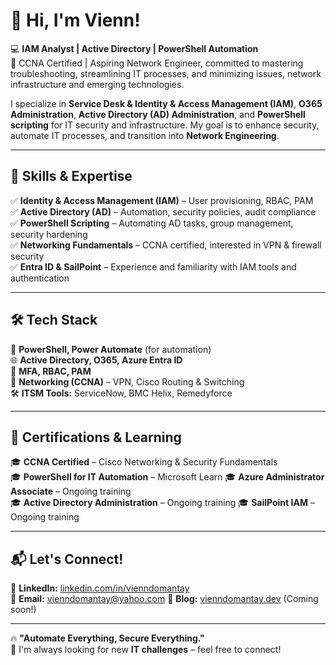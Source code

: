 # 👋 Hi, I'm Vienn!  

💻 **IAM Analyst | Active Directory | PowerShell Automation**  
🚀 CCNA Certified | Aspiring Network Engineer, committed to mastering troubleshooting, streamlining IT processes, and minimizing issues, network infrastructure and emerging technologies.

I specialize in **Service Desk & Identity & Access Management (IAM)**, **O365 Administration**, **Active Directory (AD) Administration**, and **PowerShell scripting** for IT security and infrastructure. My goal is to enhance security, automate IT processes, and transition into **Network Engineering**.  

---

## 🚀 Skills & Expertise  
✅ **Identity & Access Management (IAM)** – User provisioning, RBAC, PAM  
✅ **Active Directory (AD)** – Automation, security policies, audit compliance  
✅ **PowerShell Scripting** – Automating AD tasks, group management, security hardening  
✅ **Networking Fundamentals** – CCNA certified, interested in VPN & firewall security  
✅ **Entra ID & SailPoint** – Experience and familiarity with IAM tools and authentication  

---

## 🛠️ Tech Stack  
💾 **PowerShell, Power Automate** (for automation)  
🌐 **Active Directory, O365, Azure Entra ID**  
🔐 **MFA, RBAC, PAM**  
📡 **Networking (CCNA)** – VPN, Cisco Routing & Switching  
🛠 **ITSM Tools:** ServiceNow, BMC Helix, Remedyforce

---

## 📖 Certifications & Learning  
🎓 **CCNA Certified** – Cisco Networking & Security Fundamentals  
🎓 **PowerShell for IT Automation** – Microsoft Learn 
🎓 **Azure Administrator Associate** – Ongoing training  
🎓 **Active Directory Administration** – Ongoing training 
🎓 **SailPoint IAM** – Ongoing training  
 
---

## 📬 Let's Connect!  
💼 **LinkedIn:** [linkedin.com/in/vienndomantay](https://linkedin.com/in/vienndomantay)  
📧 **Email:** vienndomantay@yahoo.com
📝 **Blog:** [vienndomantay.dev](https://vienndomantay.dev) (Coming soon!)  

---

🔥 **"Automate Everything, Secure Everything."**  
🔹 I'm always looking for new **IT challenges** – feel free to connect!  
